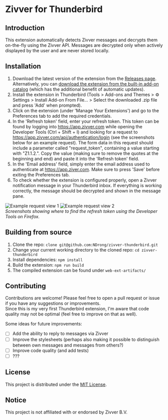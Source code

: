 # Zivver for Thunderbird
## Introduction
This extension automatically detects Zivver messages and decrypts them on-the-fly using the Zivver API. Messages are decrypted only when actively displayed by the user and are never stored locally.

## Installation
1. Download the latest version of the extension from the [Releases page](https://github.com/NDrong/zivver-thunderbird/releases/latest).  
   Alternatively, you can [download the extension from the built-in add-on catalog](https://addons.thunderbird.net/thunderbird/addon/zivver-thunderbird/) (which has the additional benefit of automatic updates).
3. Install the extension in Thunderbird (Tools > Add-ons and Themes > ⚙️ Settings > Install Add-on From File... > Select the downloaded .zip file and press 'Add' when prompted).
4. Click on the extension (under 'Manage Your Extensions') and go to the Preferences tab to add the required credentials.
5. In the 'Refresh token' field, enter your refresh token. This token can be found by logging into https://app.zivver.com while opening the Developer Tools (Ctrl + Shift + I) and looking for a request to https://app.zivver.com/api/authentication/login (see the screenshots below for an example request). The form data in this request should include a parameter called "request_token", containing a value starting with "Z1.1.2.". Copy the value (making sure to remove the quotes at the beginning and end) and paste it into the 'Refresh token' field.
6. In the 'Email address' field, simply enter the email address used to authenticate at https://app.ziver.com. Make sure to press 'Save' before exiting the Preferences tab.
7. To check whether the extension is configured properly, open a Zivver notification message in your Thunderbird inbox. If everything is working correctly, the message should be decrypted and shown in the message pane.


![Example request view 1](https://user-images.githubusercontent.com/22079593/161519542-013972e9-7c39-4474-97be-2e7c433c9717.png)
![Example request view 2](https://user-images.githubusercontent.com/22079593/161519555-f9d11faa-d44e-446e-9cbb-e45e5efe8609.png)  
_Screenshots showing where to find the refresh token using the Developer Tools on Firefox._

## Building from source
1. Clone the repo: `clone git@github.com:NDrong/zivver-thunderbird.git`
2. Change your current working directory to the cloned repo: `cd zivver-thunderbird`
3. Install dependencies: `npm install`
4. Build the extension: `npm run build`
5. The compiled extension can be found under `web-ext-artifacts/`

## Contributing
Contributions are welcome! Please feel free to open a pull request or issue if you have any suggestions or improvements.  
Since this is my very first Thunderbird extension, I'm aware that code quality may not be optimal (feel free to improve on that as well). 

Some ideas for future improvements:
- [ ] Add the ability to reply to messages via Zivver
- [ ] Improve the stylesheets (perhaps also making it possible to distinguish between own messages and messages from others?)
- [ ] Improve code quality (and add tests)
- [ ] ???

## License
This project is distributed under the [MIT License](LICENSE).

## Notice
This project is not affiliated with or endorsed by Zivver B.V.
